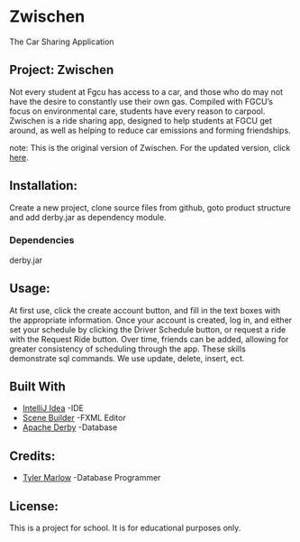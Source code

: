 # Zwischen

The Car Sharing Application

## Project: Zwischen

Not every student at Fgcu has access to a car, and those who do may not have the desire to constantly use their own gas.
Compiled with FGCU’s focus on environmental care, students have every reason to carpool. Zwischen is a ride sharing app,
designed to help students at FGCU get around, as well as helping to reduce car emissions and forming friendships.

note: This is the original version of Zwischen. For the updated version, click [here](https://github.com/zgreening/ZwischenV2.0.git).

## Installation:

Create a new project, clone source files from github, goto product structure and add derby.jar as dependency module.

### Dependencies

derby.jar

## Usage:

At first use, click the create account button, and fill in the text boxes with the appropriate information.
Once your account is created, log in, and either set your schedule by clicking the Driver Schedule button, 
or request a ride with the Request Ride button. Over time, friends can be added,
allowing for greater consistency of scheduling through the app.
These skills demonstrate sql commands. We use update, delete, insert, ect.

## Built With

* [IntelliJ Idea](https://www.jetbrains.com/idea/) -IDE
* [Scene Builder](https://gluonhq.com/products/scene-builder/) -FXML Editor
* [Apache Derby](https://db.apache.org/derby/) -Database

## Credits:
* [Tyler Marlow](https://github.com/Tmarlow98) -Database Programmer

## License:

This is a project for school. It is for educational purposes only.
